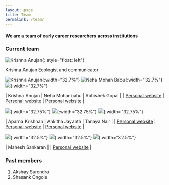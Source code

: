 ```yaml
---
layout: page
title: Team
permalink: /team/
---
```


#### We are a team of early career researchers across institutions

### Current team

![Krishna Anujan](assets/krishna_anujan.jpeg){: style="float: left"}

Krishna Anujan
Ecologist and communicator


![Krishna Anujan](assets/krishna_anujan.jpeg){:width="32.7%"} ![Neha Mohan Babu](assets/nmb.jpg){:width="32.7%"} ![](assets/abhishek_gopal.jpg){:width="32.7%"}

| Krishna Anujan   | Neha Mohanbabu | Abhishek Gopal     |
| [Personal website](https://krishnaanujan.weebly.com)   | [Personal website](https://neha-mohanbabu.weebly.com/)        | [Personal website](https://sites.google.com/view/jahnavijoshi/team/phd-students?authuser=0#h.f6hb7mex66e5)      |

![](assets/aparna_krishnan.jpg){:width="32.75%"} ![](assets/ankitha_jayanth.jpg){:width="32.75%"} ![](assets/tanaya_nair.jpg){:width="32.75%"}

| Aparna Krishnan   | Ankitha Jayanth | Tanaya Nair     |
| [Personal website]()   | [Personal website]()        | [Personal website]()      |

![](assets/mahesh_sankaran.jpeg){:width="32.5%"} ![](assets/mahesh_sankaran.jpg){:width="32.5%"} ![](assets/mahesh_sankaran.jpeg){:width="32.5%"}

| Mahesh Sankaran   | 
| [Personal website](https://www.ncbs.res.in/faculty/mahesh)   | 

### Past members

1. Akshay Surendra
2. Shasank Ongole

